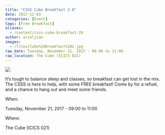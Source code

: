 ```yaml
---
title: "CSSS Cube Breakfast 2.0"
date: 2017-12-03
categories: [Event]
tags: [Free Breakfast]
aliases:
  - /content/csss-cube-breakfast-20
author: arieljcao
images:
  - /files/Cube%20Breakfast%202.jpg
raw_date: Tuesday, November 21, 2017 - 09:00 to 11:00
raw_location: The Cube (ICICS 021)
---
```


![](/files/Cube%20Breakfast%202.jpg)

It’s tough to balance sleep and classes, so breakfast can get lost in the mix. The CSSS is here to help, with some FREE breakfast! Come by for a refuel, and a chance to hang out and meet some friends.

When: 

Tuesday, November 21, 2017 - 09:00 to 11:00

Where: 

The Cube (ICICS 021)
